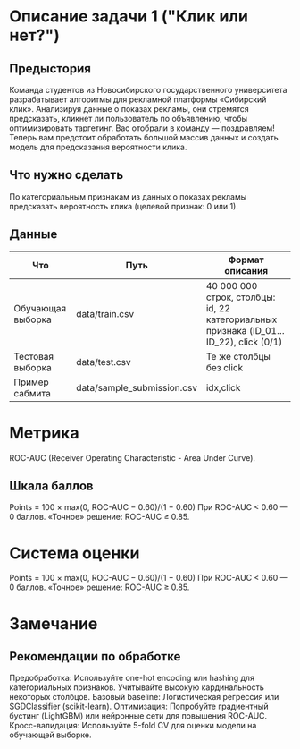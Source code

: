 # Описание задачи 1 ("Клик или нет?")

## Предыстория
Команда студентов из Новосибирского государственного университета разрабатывает алгоритмы для рекламной платформы «Сибирский клик». Анализируя данные о показах рекламы, они стремятся предсказать, кликнет ли пользователь по объявлению, чтобы оптимизировать таргетинг.
Вас отобрали в команду — поздравляем! Теперь вам предстоит обработать большой массив данных и создать модель для предсказания вероятности клика.

## Что нужно сделать
По категориальным признакам из данных о показах рекламы предсказать вероятность клика (целевой признак: 0 или 1).

## Данные
| Что      | Путь     | Формат описания |
|----------|----------|----------|
| Обучающая выборка     | data/train.csv   | 40 000 000 строк, столбцы: id, 22 категориальных признака (ID_01…ID_22), click (0/1)   |
| Тестовая выборка    | data/test.csv   | Те же столбцы без click   |
| Пример сабмита    | data/sample_submission.csv   | idx,click   |

# Метрика
ROC-AUC (Receiver Operating Characteristic - Area Under Curve).

## Шкала баллов
Points = 100 × max(0, ROC-AUC − 0.60)/(1 − 0.60)
При ROC-AUC < 0.60 — 0 баллов. «Точное» решение: ROC-AUC ≥ 0.85.
 

# Система оценки
Points = 100 × max(0, ROC-AUC − 0.60)/(1 − 0.60)
При ROC-AUC < 0.60 — 0 баллов. «Точное» решение: ROC-AUC ≥ 0.85.

# Замечание
## Рекомендации по обработке
Предобработка: Используйте one-hot encoding или hashing для категориальных признаков. Учитывайте высокую кардинальность некоторых столбцов.
Базовый baseline: Логистическая регрессия или SGDClassifier (scikit-learn).
Оптимизация: Попробуйте градиентный бустинг (LightGBM) или нейронные сети для повышения ROC-AUC.
Кросс-валидация: Используйте 5-fold CV для оценки модели на обучающей выборке.
